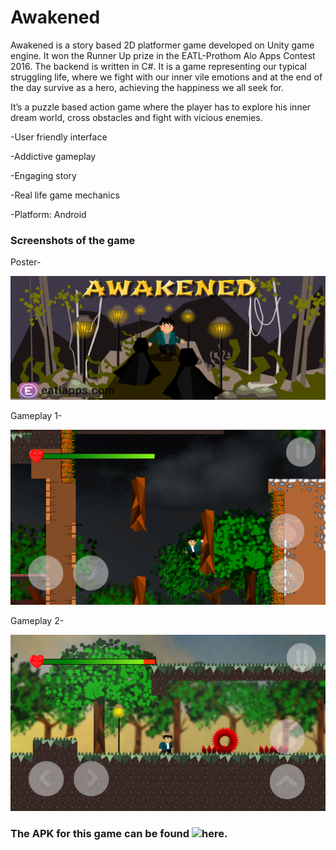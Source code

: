 # Awakened
Awakened is a story based 2D platformer game developed on Unity game engine. It won the Runner Up prize in the EATL-Prothom Alo Apps Contest 2016. The backend is written in C#. 
It is a game representing our typical struggling life, where we fight with our inner vile emotions and at the end of the day survive as a hero, achieving the happiness we all seek for.

It’s a puzzle based action game where the player has to explore his inner dream world, cross obstacles and fight with vicious enemies.

-User friendly interface

-Addictive gameplay

-Engaging story

-Real life game mechanics

-Platform: Android

### Screenshots of the game
Poster-

![poster](https://raw.githubusercontent.com/amardeb/awakened-2Dplatformer/master/screenshots/poster.png)

Gameplay 1-

![gameplay1](https://raw.githubusercontent.com/amardeb/awakened-2Dplatformer/master/screenshots/gameplay1.png)

Gameplay 2-

![gameplay](https://raw.githubusercontent.com/amardeb/awakened-2Dplatformer/master/screenshots/gameplay2.png)

### The APK for this game can be found ![here](https://drive.google.com/open?id=0B6D4JqwVkC_Qc0hteF83aWRnclE).

